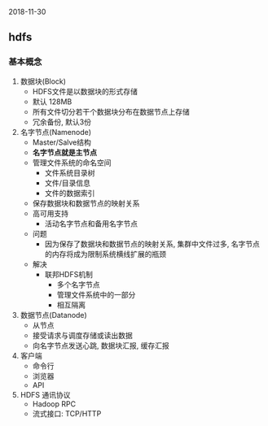 2018-11-30

## hdfs

### 基本概念
1. 数据块(Block)
    - HDFS文件是以数据块的形式存储
    - 默认 128MB
    - 所有文件切分若干个数据块分布在数据节点上存储
    - 冗余备份, 默认3份
2. 名字节点(Namenode)
    - Master/Salve结构
    - **名字节点就是主节点**
    - 管理文件系统的命名空间
        - 文件系统目录树
        - 文件/目录信息
        - 文件的数据索引
    - 保存数据块和数据节点的映射关系
    - 高可用支持
        - 活动名字节点和备用名字节点
    - 问题
        - 因为保存了数据块和数据节点的映射关系, 集群中文件过多, 名字节点的内存将成为限制系统横线扩展的瓶颈
    - 解决
        - 联邦HDFS机制
            - 多个名字节点
            - 管理文件系统中的一部分
            - 相互隔离
3. 数据节点(Datanode)
    - 从节点
    - 接受请求与调度存储或读出数据
    - 向名字节点发送心跳, 数据块汇报, 缓存汇报
4. 客户端
    - 命令行
    - 浏览器
    - API
5. HDFS 通讯协议
    - Hadoop RPC
    - 流式接口: TCP/HTTP
    
###
